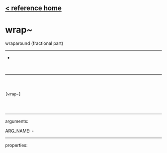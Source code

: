 [< reference home](index.html)
---

# wrap~


wraparound (fractional part)

---

-
<br>


---


```



[wrap~]


            
```

---
arguments:

ARG_NAME: -<br>

---
properties:



